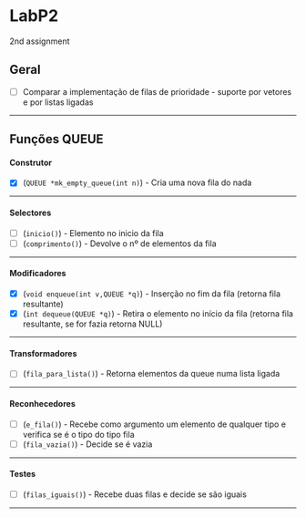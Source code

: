 # LabP2
2nd assignment

## Geral

- [ ] Comparar a implementação de filas de prioridade  - suporte por vetores e por listas ligadas

----

## Funções QUEUE

#### Construtor
- [x] (```QUEUE *mk_empty_queue(int n)```) - Cria uma nova fila do nada

----
#### Selectores
- [ ] (```inicio()```) - Elemento no inicio da fila
- [ ] (```comprimento()```) - Devolve o nº de elementos da fila

----
#### Modificadores
- [x] (```void enqueue(int v,QUEUE *q)```) - Inserção no fim da fila (retorna fila resultante)
- [x] (```int dequeue(QUEUE *q)```) - Retira o elemento no início da fila (retorna fila resultante, se for fazia retorna NULL)

----
#### Transformadores
- [ ] (```fila_para_lista()```) - Retorna elementos da queue numa lista ligada

----
#### Reconhecedores
- [ ] (```e_fila()```) - Recebe como argumento um elemento de qualquer tipo e verifica se é o tipo do tipo fila
- [ ] (```fila_vazia()```) - Decide se é vazia

----
#### Testes
- [ ] (```filas_iguais()```) - Recebe duas filas e decide se são iguais

----
